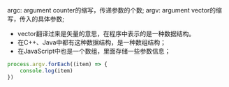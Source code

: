argc: argument counter的缩写，传递参数的个数; 
argv: argument vector的缩写，传入的具体参数;
- vector翻译过来是矢量的意思，在程序中表示的是一种数据结构。
- 在C++、Java中都有这种数据结构，是一种数组结构； 
- 在JavaScript中也是一个数组，里面存储一些参数信息；

```javascript
process.argv.forEach((item) => {
    console.log(item)
})
```

